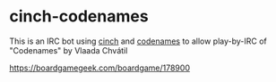 # cinch-codenames

This is an IRC bot using [cinch](https://github.com/cinchrb/cinch) and [codenames](https://github.com/petertseng/codenames) to allow play-by-IRC of "Codenames" by Vlaada Chvátil

https://boardgamegeek.com/boardgame/178900
